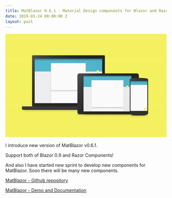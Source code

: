 ```yaml
---
title: MatBlazor 0.6.1 - Material Design components for Blazor and Razor Components
date: 2019-03-24 00:00:00 Z
layout: post
---
```


![](/images/An-Introduction-to-Googles-Material-Design-1.jpg)

I introduce new version of MatBlazor v0.6.1.

Support both of Blazor 0.9 and Razor Components!

And also I have started new sprint to develop new components for MatBlazor. Soon there will be many new components.


[MatBlazor - Github repository](https://github.com/SamProf/MatBlazor)

[MatBlazor  - Demo and Documentation](https://www.matblazor.com/)
